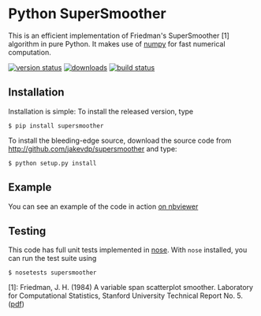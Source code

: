 Python SuperSmoother
====================

This is an efficient implementation of Friedman's SuperSmoother [1]
algorithm in pure Python. It makes use of [numpy](http://numpy.org)
for fast numerical computation.

[![version status](https://pypip.in/v/supersmoother/badge.png)](https://pypi.python.org/pypi/supersmoother)
[![downloads](https://pypip.in/d/supersmoother/badge.png)](https://pypi.python.org/pypi/supersmoother)
[![build status](https://travis-ci.org/jakevdp/supersmoother.png?branch=master)](https://travis-ci.org/jakevdp/supersmoother)

Installation
------------
Installation is simple: To install the released version, type
```
$ pip install supersmoother
```
To install the bleeding-edge source, download the source code from http://github.com/jakevdp/supersmoother and type:
```
$ python setup.py install
```

Example
-------
You can see an example of the code in action [on nbviewer](http://nbviewer.ipython.org/github/jakevdp/supersmoother/blob/master/examples/Supersmoother.ipynb)

Testing
-------
This code has full unit tests implemented in [nose](https://nose.readthedocs.org/en/latest/). With ``nose`` installed, you can run the test suite using
```
$ nosetests supersmoother
```

[1]: Friedman, J. H. (1984) A variable span scatterplot smoother. Laboratory for Computational Statistics, Stanford University Technical Report No. 5. ([pdf](http://www.slac.stanford.edu/cgi-wrap/getdoc/slac-pub-3477.pdf))

